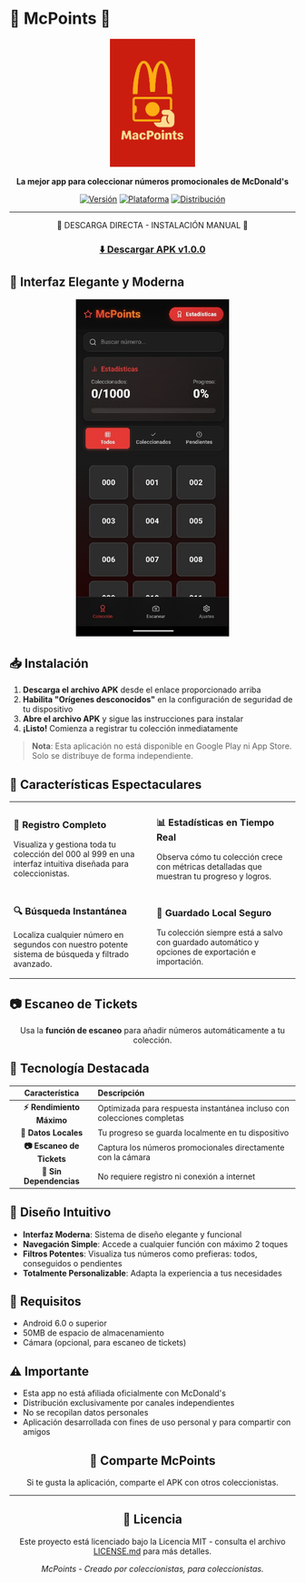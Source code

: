 # 🍟 McPoints 🍔

<div align="center">

<img src="Docs/images/Logo.webp" alt="McPoints" width="150">

**La mejor app para coleccionar números promocionales de McDonald's**

[![Versión](https://img.shields.io/badge/Versión-1.0.0-brightgreen.svg)](https://github.com/yourusername/mcpoints/releases/tag/v1.0.0)
[![Plataforma](https://img.shields.io/badge/Plataforma-Android-green.svg)](https://github.com/yourusername/mcpoints)
[![Distribución](https://img.shields.io/badge/Distribución-Independiente-orange.svg)](https://github.com/yourusername/mcpoints/releases)

---

</div>

<div align="center">

📱 DESCARGA DIRECTA - INSTALACIÓN MANUAL 📱

### [⬇️ Descargar APK v1.0.0](https://github.com/GabriLPDA22/mcpoints/releases/download/v1.0.0/mcpoints-v1.0.0.apk)

</div>

## 📱 Interfaz Elegante y Moderna

<div align="center">
  <kbd>
    <img src="Docs/images/ScreenShot.jpg" alt="McPoints Interface" width="270px">
  </kbd>
</div>

## 📥 Instalación

1. **Descarga el archivo APK** desde el enlace proporcionado arriba
2. **Habilita "Orígenes desconocidos"** en la configuración de seguridad de tu dispositivo
3. **Abre el archivo APK** y sigue las instrucciones para instalar
4. **¡Listo!** Comienza a registrar tu colección inmediatamente

> **Nota**: Esta aplicación no está disponible en Google Play ni App Store. Solo se distribuye de forma independiente.

## 🚀 Características Espectaculares

<table>
  <tr>
    <td width="50%">
      <h3>🎯 Registro Completo</h3>
      <p>Visualiza y gestiona toda tu colección del 000 al 999 en una interfaz intuitiva diseñada para coleccionistas.</p>
    </td>
    <td width="50%">
      <h3>📊 Estadísticas en Tiempo Real</h3>
      <p>Observa cómo tu colección crece con métricas detalladas que muestran tu progreso y logros.</p>
    </td>
  </tr>
  <tr>
    <td width="50%">
      <h3>🔍 Búsqueda Instantánea</h3>
      <p>Localiza cualquier número en segundos con nuestro potente sistema de búsqueda y filtrado avanzado.</p>
    </td>
    <td width="50%">
      <h3>💾 Guardado Local Seguro</h3>
      <p>Tu colección siempre está a salvo con guardado automático y opciones de exportación e importación.</p>
    </td>
  </tr>
</table>

## 📷 Escaneo de Tickets

<div align="center">

Usa la **función de escaneo** para añadir números automáticamente a tu colección.

</div>

## 💎 Tecnología Destacada

<div align="center">

| Característica | Descripción |
|:-------------:|:-------------|
| **⚡ Rendimiento Máximo** | Optimizada para respuesta instantánea incluso con colecciones completas |
| **🔄 Datos Locales** | Tu progreso se guarda localmente en tu dispositivo |
| **📷 Escaneo de Tickets** | Captura los números promocionales directamente con la cámara |
| **💯 Sin Dependencias** | No requiere registro ni conexión a internet |

</div>

## 🎨 Diseño Intuitivo

- **Interfaz Moderna**: Sistema de diseño elegante y funcional
- **Navegación Simple**: Accede a cualquier función con máximo 2 toques
- **Filtros Potentes**: Visualiza tus números como prefieras: todos, conseguidos o pendientes
- **Totalmente Personalizable**: Adapta la experiencia a tus necesidades

## 🔧 Requisitos

- Android 6.0 o superior
- 50MB de espacio de almacenamiento
- Cámara (opcional, para escaneo de tickets)

## ⚠️ Importante

* Esta app no está afiliada oficialmente con McDonald's
* Distribución exclusivamente por canales independientes
* No se recopilan datos personales
* Aplicación desarrollada con fines de uso personal y para compartir con amigos

<div align="center">

## 💫 Comparte McPoints

Si te gusta la aplicación, comparte el APK con otros coleccionistas.

---

## 📝 Licencia

Este proyecto está licenciado bajo la Licencia MIT - consulta el archivo [LICENSE.md](./LICENSE.md) para más detalles.

*McPoints - Creado por coleccionistas, para coleccionistas.*

</div>
